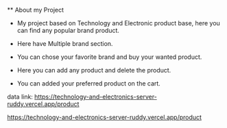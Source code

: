 ** About my Project

* My project based on Technology and Electronic product base, here you can find any popular brand product.

* Here have Multiple brand section.

* You can chose your favorite brand and buy your wanted product.

* Here you can add any product and delete the product.

* You can added your preferred product on the cart. 


data link: https://technology-and-electronics-server-ruddy.vercel.app/product

https://technology-and-electronics-server-ruddy.vercel.app/product
